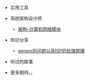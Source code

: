 - 实用工具
- 系统架构设计师

  - [架构-计算机网络模块](架构-计算机网络模块.md)
- 知识分享

  - [sensor的问题以及ISP的处理原理](sensor的问题以及ISP的处理原理.md)
- 听过的故事
- 更多期待。。
